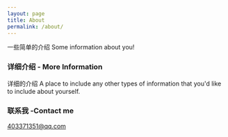 ```yaml
---
layout: page
title: About
permalink: /about/
---
```


一些简单的介绍 Some information about you!

### 详细介绍 - More Information

详细的介绍 A place to include any other types of information that you'd like to include about yourself.

### 联系我 -Contact me

[403371351@qq.com](mailto:403371351@qq.com)
